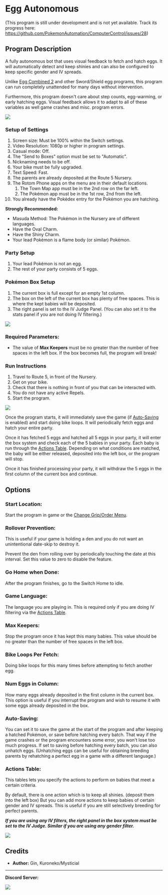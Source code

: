 # Egg Autonomous

(This program is still under development and is not yet available. Track its progress here: https://github.com/PokemonAutomation/ComputerControl/issues/28)

## Program Description

A fully autonomous bot that uses visual feedback to fetch and hatch eggs. It will automatically detect and keep shinies and can also be configured to keep specific gender and IV spreads.

Unlike [Egg Combined 2](EggCombined2.md) and other Sword/Shield egg programs, this program can run completely unattended for many days without intervention.

Furthermore, this program doesn't care about step counts, egg-warming, or early hatching eggs. Visual feedback allows it to adapt to all of these variables as well game crashes and misc. program errors.

<img src="images/EggAutonomous-0.png">

### Setup of Settings

1. Screen size: Must be 100% within the Switch settings.
2. Video Resolution: 1080p or higher in program settings.
3. Casual mode: Off.
4. The "Send to Boxes" option must be set to "Automatic".
5. Nicknaming needs to be off.
6. Your bike must be fully upgraded.
7. Text Speed: Fast.
8. The parents are already deposited at the Route 5 Nursery.
9. The Rotom Phone apps on the menu are in their default locations.
   1. The Town Map app must be in the 2nd row on the far left.
   2. The Pokémon app must be in the 1st row, 2nd from the left.
10. You already have the Pokédex entry for the Pokémon you are hatching.

**Strongly Recommended:**
- Masuda Method: The Pokémon in the Nursery are of different languages.
- Have the Oval Charm.
- Have the Shiny Charm.
- Your lead Pokémon is a flame body (or similar) Pokémon.

### Party Setup

1. Your lead Pokémon is not an egg.
2. The rest of your party consists of 5 eggs.

### Pokémon Box Setup

1. The current box is full except for an empty 1st column.
2. The box on the left of the current box has plenty of free spaces. This is where the kept babies will be deposited.
3. The right panel is set to the IV Judge Panel. (You can also set it to the stats panel if you are not doing IV filtering.)

<img src="images/EggAutonomous-1.png">

### Required Parameters:

- The value of **Max Keepers** must be no greater than the number of free spaces in the left box. If the box becomes full, the program will break!

### Run Instructions

1. Travel to Route 5, in front of the Nursery.
2. Get on your bike.
3. Check that there is nothing in front of you that can be interacted with.
4. You do not have any active Repels.
5. Start the program.

<img src="images/EggAutonomous-2.png">

Once the program starts, it will immediately save the game (if [Auto-Saving](#auto-saving) is enabled) and start doing bike loops. It will periodically fetch eggs and hatch your entire party.

Once it has fetched 5 eggs and hatched all 5 eggs in your party, it will enter the box system and check each of the 5 babies in your party. Each baby is run through the [Actions Table](#actions-table). Depending on what conditions are matched, the baby will be either released, deposited into the left box, or the program will stop.

Once it has finished processing your party, it will withdraw the 5 eggs in the first column of the current box and continue.


## Options

### Start Location:

Start the program in game or the [Change Grip/Order Menu](https://github.com/PokemonAutomation/Microcontroller/blob/master/Wiki/Programs/NintendoSwitch/ChangeGripOrderMenu.md).

### Rollover Prevention:

This is useful if your game is holding a den and you do not want an unintentional date-skip to destroy it.

Prevent the den from rolling over by periodically touching the date at this interval. Set this value to zero to disable the feature.

### Go Home when Done:

After the program finishes, go to the Switch Home to idle.

### Game Language:

The language you are playing in. This is required only if you are doing IV filtering via the [Actions Table](#actions-table).

### Max Keepers:

Stop the program once it has kept this many babies. This value should be no greater than the number of free spaces in the left box.

### Bike Loops Per Fetch:

Doing bike loops for this many times before attempting to fetch another egg.

### Num Eggs in Column:

How many eggs already deposited in the first column in the current box.
This option is useful if you interrupt the program and wish to resume it with some eggs already deposited in the box.

### Auto-Saving:

You can set it to save the game at the start of the program and after keeping a hatched Pokémon, or save before hatching every batch.
That way if the game crashes or the program encounters some error, you won't lose too much progress.
If set to saving before hatching every batch, you can also unhatch eggs. (Unhatching eggs can be useful for obtaining breeding parents by rehatching a perfect egg in a game with a different language.)

### Actions Table:

This tables lets you specify the actions to perform on babies that meet a certain criteria.

By default, there is one action which is to keep all shinies. (deposit them into the left box)
But you can add more actions to keep babies of certain gender and IV spreads. This is useful if you are still selectively breeding for perfect parents.

***If you are using any IV filters, the right panel in the box system must be set to the IV Judge. Similar if you are using any gender filter.***

<img src="images/EggAutonomous-3.png">


## Credits

- **Author:** Gin, Kuroneko/Mysticial



<hr>

**Discord Server:** 

[<img src="https://canary.discordapp.com/api/guilds/695809740428673034/widget.png?style=banner2">](https://discord.gg/cQ4gWxN)

